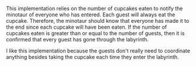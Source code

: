 This implementation relies on the number of cupcakes eaten to notify the minotaur of
everyone who has entered. Each guest will always eat the cupcake. Therefore, the minotaur
should know that everyone has made it to the end since each cupcake will have been eaten.
If the number of cupcakes eaten is greater than or equal to the number of guests, then
it is confirmed that every guest has gone through the labyrinth. 

I like this implementation because the guests don't really need to coordinate anything
besides taking the cupcake each time they enter the labyrinth.